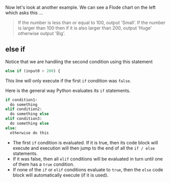 Now let's look at another example. We can see a Flode chart on the left which asks this ...

> If the number is less than or equal to 100, output 'Small’. If the number is larger than 100 then if it is also larger than 200, output ‘Huge’ otherwise output 'Big’.

## else if
Notice that we are handling the second condition using this statement

```javascript
else if (input0 > 200) {
```

This line will only execute if the first `if` condition was `false`.

Here is the general way Python evaluates its `if` statements.

```python
if condition1:
  do something
elif condition2:
  do something else
elif condition3:
  do something else
else:
  otherwise do this
```

- The first `if` condition is evaluated. If it is true, then its code block will execute and execution will then jump to the end of all the `if / else` statements.
- If it was false, then all `elif` conditions will be evaluated in turn until one of them has a `true` condition.
- If none of the `if` or `elif` conditions evaluate to `true`, then the `else` code block will automatically execute (if it is used).

